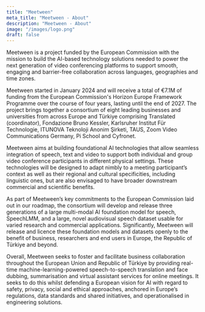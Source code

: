 ```yaml
---
title: "Meetween"
meta_title: "Meetween - About"
description: "Meetween - About"
image: "/images/logo.png"
draft: false
---
```


Meetween is a project funded by the European Commission with the mission to build the AI-based technology solutions needed to power the next generation of video conferencing platforms to support smooth, engaging and barrier-free collaboration across languages, geographies and time zones. 

Meetween started in January 2024 and will receive a total of €7.1M of funding from the European Commission's Horizon Europe Framework Programme over the course of four years, lasting until the end of 2027. The project brings together a consortium of eight leading businesses and universities from across Europe and Türkiye comprising Translated (coordinator), Fondazione Bruno Kessler, Karlsruher Institut Für Technologie, ITUNOVA Teknoloji Anonim Şirketi, TAUS, Zoom Video Communications Germany, Pi School and Cyfronet. 

Meetween aims at building foundational AI technologies that allow seamless integration of speech, text and video to support both individual and group video conference participants in different physical settings. These technologies will be designed to adapt nimbly to a meeting participant’s context as well as their regional and cultural specificities, including linguistic ones, but are also envisaged to have broader downstream commercial and scientific benefits. 

As part of Meetween’s key commitments to the European Commission laid out in our roadmap, the consortium will develop and release three generations of a large multi-modal AI foundation model for speech, SpeechLMM, and a large, novel audiovisual speech dataset usable for varied research and commercial applications. Significantly, Meetween will release and licence these foundation models and datasets openly to the benefit of business, researchers and end users in Europe, the Republic of Türkiye and beyond. 

Overall, Meetween seeks to foster and facilitate business collaboration throughout the European Union and Republic of Türkiye by providing real-time machine-learning-powered speech-to-speech translation and face dubbing, summarisation and virtual assistant services for online meetings. It seeks to do this whilst defending a European vision for AI with regard to safety, privacy, social and ethical approaches, anchored in Europe’s regulations, data standards and shared initiatives, and operationalised in engineering solutions.

